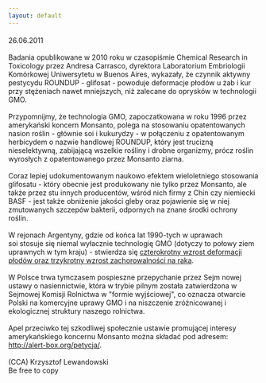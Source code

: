 ```yaml
---
layout: default
---
```


<!--79--><p style="margin: 0px 0px 18px; font-size: 18px; font-family: Helvetica;">
<div>26.06.2011</div><div><br></div>Badania opublikowane w 2010 roku w czasopiśmie Chemical Research in Toxicology przez Andresa Carrasco, dyrektora Laboratorium Embriologii Komórkowej Uniwersytetu w Buenos Aires, wykazały, że czynnik aktywny pestycydu ROUNDUP - glifosat - powoduje deformacje płodów u żab i kur przy stężeniach nawet mniejszych, niż zalecane do oprysków w technologii GMO.<div><br></div><div>Przypomnijmy, że technologia GMO, zapoczatkowana w roku 1996 przez amerykański koncern Monsanto, polega na stosowaniu opatentowanych nasion roślin - głównie soi i kukurydzy - w połączeniu z opatentowanym herbicydem o nazwie handlowej ROUNDUP, który jest trucizną nieselektywną, zabijającą wszelkie rośliny i drobne organizmy, prócz roślin wyrosłych z opatentowanego przez Monsanto ziarna.</div><div><br></div><div>Coraz lepiej udokumentowanym naukowo efektem wieloletniego stosowania glifosatu - który obecnie jest produkowany nie tylko przez Monsanto, ale także przez stu innych producentów, wśród nich firmy z Chin czy niemiecki BASF - jest także obniżenie jakości gleby oraz pojawienie się w niej zmutowanych szczepów bakterii, odpornych na znane środki ochrony roślin.</div><div><br></div><div>W rejonach Argentyny, gdzie od końca lat 1990-tych&nbsp;w uprawach soi&nbsp;stosuje się niemal wyłacznie technologię GMO (dotyczy to połowy ziem uprawnych w tym kraju) - stwierdza się <a href="http://www.huffingtonpost.com/2011/06/24/roundup-scientists-birth-defects_n_883578.html?ir=Canada" title="Argentynskie GMO" target="">czterokrotny wzrost deformacji płodów oraz trzykrotny wzrost zachorowalności na raka</a>.</div><div><br></div><div>W Polsce trwa tymczasem pospieszne przepychanie przez Sejm nowej ustawy o nasiennictwie, która w trybie pilnym została zatwierdzona w Sejmowej Komisji Rolnictwa w "formie wyjściowej", co oznacza otwarcie Polski na komercyjne uprawy GMO i na niszczenie zróżnicowanej i ekologicznej struktury naszego rolnictwa.<br></div><div><br></div><div>Apel przeciwko tej szkodliwej społecznie ustawie promującej interesy amerykańskiego koncernu Monsanto można składać pod adresem: <a href="http://alert-box.org/petycja/" title="Petycja" target="">http://alert-box.org/petycja/</a>.</div><div><br></div><div>(CCA) Krzysztof Lewandowski</div><div>Be free to copy</div><div><br></div><div><br></div></p>
